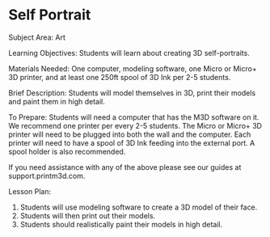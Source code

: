 # Self Portrait

Subject Area: Art

Learning Objectives: Students will learn about creating 3D self-portraits. 

Materials Needed: One computer, modeling software, one Micro or Micro+ 3D printer, and at least one 250ft spool of 3D Ink per 2-5 students.

Brief Description: Students will model themselves in 3D, print their models and paint them in high detail. 

To Prepare: Students will need a computer that has the M3D software on it. We recommend one printer per every 2-5 students. The Micro or Micro+ 3D printer will need to be plugged into both the wall and the computer. Each printer will need to have a spool of 3D Ink feeding into the external port. A spool holder is also recommended. 

If you need assistance with any of the above please see our guides at support.printm3d.com. 

Lesson Plan: 

1. Students will use modeling software to create a 3D model of their face.  
2. Students will then print out their models.  
3. Students should realistically paint their models in high detail. 

